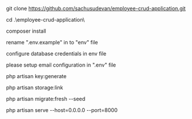 git clone https://github.com/sachusudevan/employee-crud-application.git

cd .\employee-crud-application\

composer install

rename ".env.example" in to "env" file

configure database credentials in env file

please setup email configuration in ".env" file

php artisan key:generate

php artisan storage:link

php artisan migrate:fresh --seed

php artisan serve --host=0.0.0.0 --port=8000